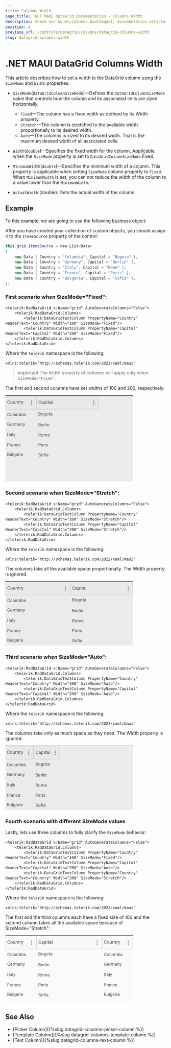 ```yaml
---
title: Columns Width
page_title: .NET MAUI DataGrid Documentation - Columns Width
description: Check our &quot;Columns Width&quot; documentation article for Telerik DataGrid for .NET MAUI.
position: 4
previous_url: /controls/datagrid/columns/datagrid-columns-width
slug: datagrid-columns-width
---
```


# .NET MAUI DataGrid Columns Width

This article describes how to set a width to the DataGrid column using the `SizeMode` and `Width` properties.

* `SizeMode`(`DataGridColumnSizeMode`)&mdash;Defines the `DataGridColumnSizeMode` value that controls how the column and its associated cells are sized horizontally.
  * `Fixed`&mdash;The column has a fixed width as defined by its Width property.
  * `Stretch`&mdash;The column is stretched to the available width proportionally to its desired width.
  * `Auto`&mdash;The columns is sized to its desired width. That is the maximum desired width of all associated cells.
* `Width`(`double`)&mdash;Specifies the fixed width for the column. Applicable when the `SizeMode` property is set to `DataGridColumnSizeMode`.Fixed.
* `MinimumWidth`(`double`)&mdash;Specifies the minimum width of a column. This property is applicable when setting `SizeMode` column property to `Fixed`. When `MinimumWidth` is set, you can not reduce the width of the column to a value lower than the `MinimumWidth`. 

* `ActualWidth` (double): Gets the actual width of the column.

## Example

To this example, we are going to use the following business object:

<snippet id='datagrid-commands-editing-businessobject'/>

After you have created your collection of custom objects, you should assign it to the `ItemsSource` property of the control:

```C#
this.grid.ItemsSource = new List<Data>
{
    new Data { Country = "Columbia", Capital = "Bogota" },
    new Data { Country = "Germany", Capital = "Berlin" },
    new Data { Country = "Italy", Capital = "Rome" },
    new Data { Country = "France", Capital = "Paris" },
    new Data { Country = "Bulgaria", Capital = "Sofia" },
};
```

### First scenario when SizeMode="Fixed":

```XAML
<telerik:RadDataGrid x:Name="grid" AutoGenerateColumns="False">
	<telerik:RadDataGrid.Columns>
		<telerik:DataGridTextColumn PropertyName="Country" HeaderText="Country" Width="100" SizeMode="Fixed"/>
		<telerik:DataGridTextColumn PropertyName="Capital" HeaderText="Capital" Width="200" SizeMode="Fixed"/>
	</telerik:RadDataGrid.Columns>
</telerik:RadDataGrid>
```

Where the `telerik` namespace is the following:

```XAML
xmlns:telerik="http://schemas.telerik.com/2022/xaml/maui"
```

>important The `Width` property of columns will apply only when `SizeMode="Fixed"`.

The first and second columns have set widths of 100 and 200, respectively:

![DataGrid Fixes Column Size](../images/datagrid-columns-width-fixed.png)

### Second scenario when SizeMode="Stretch":

```XAML
<telerik:RadDataGrid x:Name="grid" AutoGenerateColumns="False">
	<telerik:RadDataGrid.Columns>
		<telerik:DataGridTextColumn PropertyName="Country" HeaderText="Country" Width="100" SizeMode="Stretch"/>
		<telerik:DataGridTextColumn PropertyName="Capital" HeaderText="Capital" Width="200" SizeMode="Stretch"/>
	</telerik:RadDataGrid.Columns>
</telerik:RadDataGrid>
```

Where the `telerik` namespace is the following:

```XAML
xmlns:telerik="http://schemas.telerik.com/2022/xaml/maui"
```

The columns take all the available space proportionally. The Width property is ignored.

![DataGrid Stretch Column Size](../images/datagrid-columns-width-stretch.png)

### Third scenario when SizeMode="Auto":

```XAML
<telerik:RadDataGrid x:Name="grid" AutoGenerateColumns="False">
	<telerik:RadDataGrid.Columns>
		<telerik:DataGridTextColumn PropertyName="Country" HeaderText="Country" Width="100" SizeMode="Auto"/>
		<telerik:DataGridTextColumn PropertyName="Capital" HeaderText="Capital" Width="200" SizeMode="Auto"/>
	</telerik:RadDataGrid.Columns>
</telerik:RadDataGrid>
```

Where the `telerik` namespace is the following:

```XAML
xmlns:telerik="http://schemas.telerik.com/2022/xaml/maui"
```

The columns take only as much space as they need. The Width property is ignored.

![DataGrid Auto Column Size](../images/datagrid-columns-width-auto.png)

###  Fourth scenario with different SizeMode values

Lastly, lets use three columns to fully clarify the `SizeMode` behavior:

```XAML
<telerik:RadDataGrid x:Name="grid" AutoGenerateColumns="False">
    <telerik:RadDataGrid.Columns>
        <telerik:DataGridTextColumn PropertyName="Country" HeaderText="Country" Width="100" SizeMode="Fixed"/>
        <telerik:DataGridTextColumn PropertyName="Capital" HeaderText="Capital" Width="200" SizeMode="Auto"/>
        <telerik:DataGridTextColumn PropertyName="Country" HeaderText="Country" Width="200" SizeMode="Stretch"/>
    </telerik:RadDataGrid.Columns>
</telerik:RadDataGrid>
```

Where the `telerik` namespace is the following:

```XAML
xmlns:telerik="http://schemas.telerik.com/2022/xaml/maui"
```

The first and the third columns each have a fixed size of 100 and the second column takes all the available space because of SizeMode="Stretch":

![DataGrid SizeMode](../images/datagrid-columns-width.png)

## See Also

- [Picker Column]({%slug datagrid-columns-picker-column %})
- [Template Column]({%slug datagrid-columns-template-column %})
- [Text Column]({%slug datagrid-columns-text-column %})
